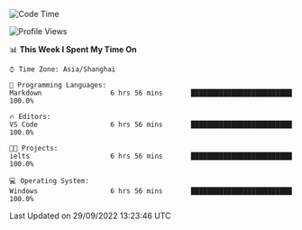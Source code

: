 <!--START_SECTION:waka-->
![Code Time](http://img.shields.io/badge/Code%20Time-203%20hrs%2047%20mins-blue)

![Profile Views](http://img.shields.io/badge/Profile%20Views-0-blue)

📊 **This Week I Spent My Time On** 

```text
⌚︎ Time Zone: Asia/Shanghai

💬 Programming Languages: 
Markdown                 6 hrs 56 mins       █████████████████████████   100.0%

🔥 Editors: 
VS Code                  6 hrs 56 mins       █████████████████████████   100.0%

🐱‍💻 Projects: 
ielts                    6 hrs 56 mins       █████████████████████████   100.0%

💻 Operating System: 
Windows                  6 hrs 56 mins       █████████████████████████   100.0%

```


 Last Updated on 29/09/2022 13:23:46 UTC
<!--END_SECTION:waka-->